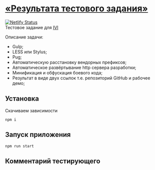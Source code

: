 # [«Результата тестового задания»](https://youthful-beaver-49a463.netlify.app/)
[![Netlify Status](https://api.netlify.com/api/v1/badges/41a8abbf-2e15-4795-a2e2-95ef58b391ee/deploy-status)](https://app.netlify.com/sites/youthful-beaver-49a463/deploys)<br>
Тестовое задание для [IVI](https://www.ivi.ru/)
<br>

Описание задачи:
- Gulp;
- LESS или Stylus;
- Pug;
- Автоматическую расстановку вендорных префиксов;
- Автоматическое развёртывание http сервера разработки;
- Минификация и обфускация боевого кода;
- Результат в виде двух ссылок т.е. репозиторий GitHub и рабочее демо;

## Установка
Скачиваем зависимости
```
npm i
```

## Запуск приложения
```
npm run start
```

## Комментарий тестирующего
